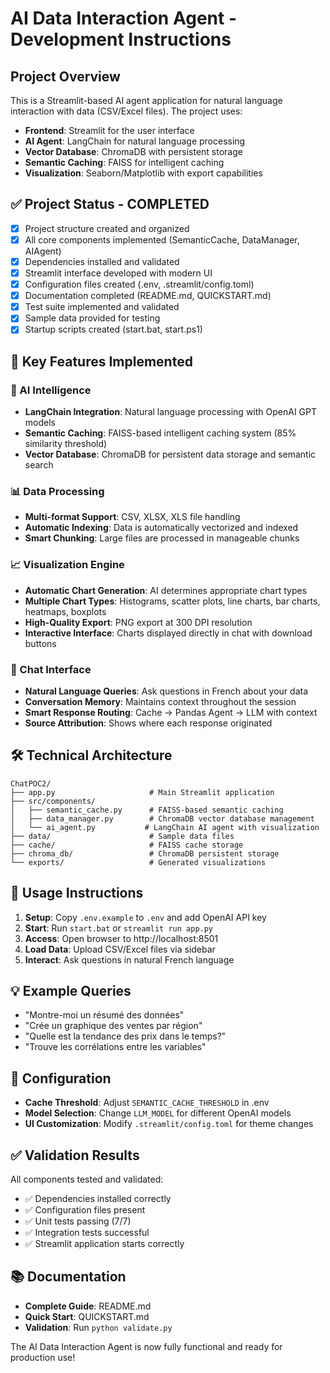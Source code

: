 <!-- Use this file to provide workspace-specific custom instructions to Copilot. For more details, visit https://code.visualstudio.com/docs/copilot/copilot-customization#_use-a-githubcopilotinstructionsmd-file -->

# AI Data Interaction Agent - Development Instructions

## Project Overview
This is a Streamlit-based AI agent application for natural language interaction with data (CSV/Excel files). The project uses:
- **Frontend**: Streamlit for the user interface
- **AI Agent**: LangChain for natural language processing
- **Vector Database**: ChromaDB with persistent storage
- **Semantic Caching**: FAISS for intelligent caching
- **Visualization**: Seaborn/Matplotlib with export capabilities

## ✅ Project Status - COMPLETED
- [x] Project structure created and organized
- [x] All core components implemented (SemanticCache, DataManager, AIAgent)
- [x] Dependencies installed and validated
- [x] Streamlit interface developed with modern UI
- [x] Configuration files created (.env, .streamlit/config.toml)
- [x] Documentation completed (README.md, QUICKSTART.md)
- [x] Test suite implemented and validated
- [x] Sample data provided for testing
- [x] Startup scripts created (start.bat, start.ps1)

## 🎯 Key Features Implemented
### 🧠 AI Intelligence
- **LangChain Integration**: Natural language processing with OpenAI GPT models
- **Semantic Caching**: FAISS-based intelligent caching system (85% similarity threshold)
- **Vector Database**: ChromaDB for persistent data storage and semantic search

### 📊 Data Processing
- **Multi-format Support**: CSV, XLSX, XLS file handling
- **Automatic Indexing**: Data is automatically vectorized and indexed
- **Smart Chunking**: Large files are processed in manageable chunks

### 📈 Visualization Engine
- **Automatic Chart Generation**: AI determines appropriate chart types
- **Multiple Chart Types**: Histograms, scatter plots, line charts, bar charts, heatmaps, boxplots
- **High-Quality Export**: PNG export at 300 DPI resolution
- **Interactive Interface**: Charts displayed directly in chat with download buttons

### 💬 Chat Interface
- **Natural Language Queries**: Ask questions in French about your data
- **Conversation Memory**: Maintains context throughout the session
- **Smart Response Routing**: Cache → Pandas Agent → LLM with context
- **Source Attribution**: Shows where each response originated

## 🛠 Technical Architecture
```
ChatPOC2/
├── app.py                     # Main Streamlit application
├── src/components/
│   ├── semantic_cache.py      # FAISS-based semantic caching
│   ├── data_manager.py        # ChromaDB vector database management
│   └── ai_agent.py           # LangChain AI agent with visualization
├── data/                      # Sample data files
├── cache/                     # FAISS cache storage
├── chroma_db/                 # ChromaDB persistent storage
└── exports/                   # Generated visualizations
```

## 🚀 Usage Instructions
1. **Setup**: Copy `.env.example` to `.env` and add OpenAI API key
2. **Start**: Run `start.bat` or `streamlit run app.py`
3. **Access**: Open browser to http://localhost:8501
4. **Load Data**: Upload CSV/Excel files via sidebar
5. **Interact**: Ask questions in natural French language

## 💡 Example Queries
- "Montre-moi un résumé des données"
- "Crée un graphique des ventes par région"
- "Quelle est la tendance des prix dans le temps?"
- "Trouve les corrélations entre les variables"

## 🔧 Configuration
- **Cache Threshold**: Adjust `SEMANTIC_CACHE_THRESHOLD` in .env
- **Model Selection**: Change `LLM_MODEL` for different OpenAI models
- **UI Customization**: Modify `.streamlit/config.toml` for theme changes

## ✅ Validation Results
All components tested and validated:
- ✅ Dependencies installed correctly
- ✅ Configuration files present
- ✅ Unit tests passing (7/7)
- ✅ Integration tests successful
- ✅ Streamlit application starts correctly

## 📚 Documentation
- **Complete Guide**: README.md
- **Quick Start**: QUICKSTART.md
- **Validation**: Run `python validate.py`

The AI Data Interaction Agent is now fully functional and ready for production use!
